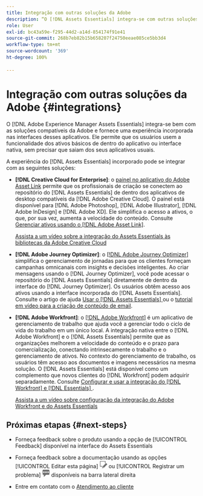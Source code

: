 ```yaml
---
title: Integração com outras soluções da Adobe
description: “O [!DNL Assets Essentials] integra-se com outras soluções da Adobe e fornece uma experiência incorporada no aplicativo nativo.”
role: User
exl-id: bc43a59e-f295-44d2-a14d-854174f91e41
source-git-commit: 268b7eb82b15b658207f24750eeae085ce5bb3d4
workflow-type: tm+mt
source-wordcount: '369'
ht-degree: 100%

---
```


# Integração com outras soluções da Adobe {#integrations}

O [!DNL Adobe Experience Manager Assets Essentials] integra-se bem com as soluções compatíveis da Adobe e fornece uma experiência incorporada nas interfaces desses aplicativos. Ele permite que os usuários usem a funcionalidade dos ativos básicos de dentro do aplicativo ou interface nativa, sem precisar que saiam dos seus aplicativos usuais.

A experiência do [!DNL Assets Essentials] incorporado pode se integrar com as seguintes soluções:

* **[!DNL Creative Cloud for Enterprise]**: o [painel no aplicativo do Adobe Asset Link](https://www.adobe.com/br/creativecloud/business/enterprise/adobe-asset-link.html) permite que os profissionais de criação se conectem ao repositório do [!DNL Assets Essentials] de dentro dos aplicativos de desktop compatíveis da [!DNL Adobe Creative Cloud]. O painel está disponível para [!DNL Adobe Photoshop], [!DNL Adobe Illustrator], [!DNL Adobe InDesign] e [!DNL Adobe XD]. Ele simplifica o acesso a ativos, o que, por sua vez, aumenta a velocidade do conteúdo. Consulte [Gerenciar ativos usando o  [!DNL Adobe Asset Link]](https://helpx.adobe.com/br/enterprise/using/manage-assets-using-adobe-asset-link.html).

   [Assista a um vídeo sobre a integração do Assets Essentials às bibliotecas da Adobe Creative Cloud](https://experienceleague.adobe.com/docs/experience-manager-learn/assets-essentials/creative-cloud.html?lang=pt-BR)

* **[!DNL Adobe Journey Optimizer]**: o [[!DNL Adobe Journey Optimizer]](https://business.adobe.com/br/products/journey-optimizer/adobe-journey-optimizer.html) simplifica o gerenciamento de jornadas para que os clientes forneçam campanhas omnicanais com insights e decisões inteligentes. Ao criar mensagens usando o [!DNL Journey Optimizer], você pode acessar o repositório do [!DNL Assets Essentials] diretamente de dentro da interface do [!DNL Journey Optimizer]. Os usuários obtêm acesso aos ativos usando a interface incorporada do [!DNL Assets Essentials]. Consulte o artigo de ajuda [Usar o  [!DNL Assets Essentials] ](https://experienceleague.adobe.com/docs/journey-optimizer/using/create-messages/assets-essentials.html?lang=pt-BR) ou o [tutorial em vídeo para a criação de conteúdo de email](https://experienceleague.adobe.com/docs/journey-optimizer-learn/tutorials/create-messages/create-email-content-with-the-message-editor.html?lang=pt-BR).

* **[!DNL Adobe Workfront]**: o [[!DNL Adobe Workfront]](https://www.workfront.com/) é um aplicativo de gerenciamento de trabalho que ajuda você a gerenciar todo o ciclo de vida do trabalho em um único local. A integração nativa entre o [!DNL Adobe Workfront] e o [!DNL Assets Essentials] permite que as organizações melhorem a velocidade do conteúdo e o prazo para comercialização, conectando intrinsecamente o trabalho e o gerenciamento de ativos. No contexto do gerenciamento de trabalho, os usuários têm acesso aos documentos e imagens necessários na mesma solução. O [!DNL Assets Essentials] está disponível como um complemento que novos clientes do [!DNL Workfront] podem adquirir separadamente. Consulte [Configurar e usar a integração do [!DNL Workfront] e [!DNL Essentials] ](https://one.workfront.com/s/document-item?bundleId=the-new-workfront-experience&amp;topicId=Content%2FDocuments%2FAdobe_Workfront_for_Experience_Manager_Assets_Essentials%2F_workfront-for-aem-asset-essentials.htm).

   [Assista a um vídeo sobre configuração da integração do Adobe Workfront e do Assets Essentials](https://experienceleague.adobe.com/docs/experience-manager-learn/assets-essentials/workfront/configure.html?lang=pt-BR)

## Próximas etapas {#next-steps}

* Forneça feedback sobre o produto usando a opção de [!UICONTROL Feedback] disponível na interface do Assets Essentials

* Forneça feedback sobre a documentação usando as opções [!UICONTROL Editar esta página] ![editar a página](assets/do-not-localize/edit-page.png) ou [!UICONTROL Registrar um problema] ![criar um problema do GitHub](assets/do-not-localize/github-issue.png) disponíveis na barra lateral direita

* Entre em contato com o [Atendimento ao cliente](https://experienceleague.adobe.com/?support-solution=General&amp;lang=pt-BR#support)

<!-- TBD: Hiding this link till GA. Do not even include the beta mention as discussed with Greg. Beta is done with customers selected by the Accounts team. It is not an open Beta program. At GA, document this.

* **[[!DNL Creative Cloud Libraries]**: This integration will be made available in the future.

* **[[!DNL Adobe Studio]]**: This integration will be made available in the future.
-->
